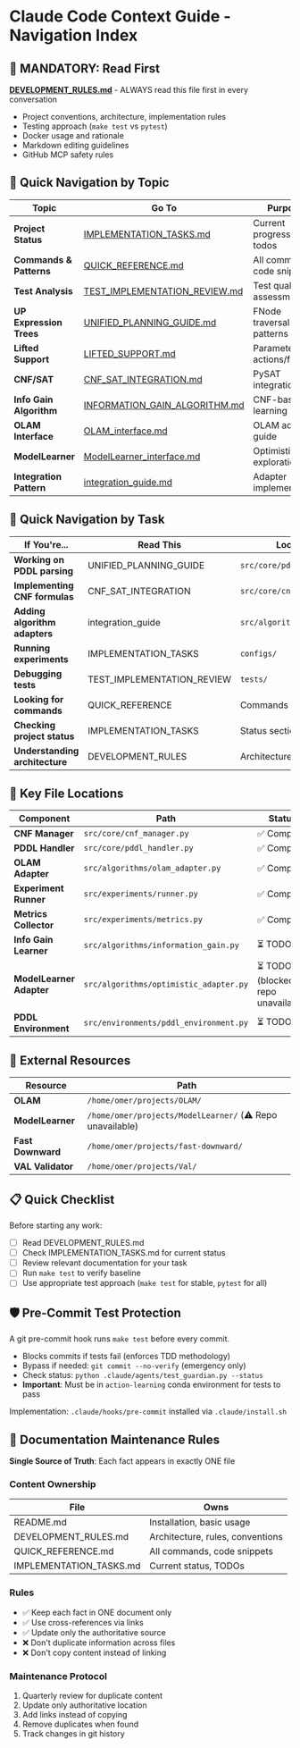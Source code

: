 # Claude Code Context Guide - Navigation Index

## 🚨 MANDATORY: Read First
**[DEVELOPMENT_RULES.md](docs/DEVELOPMENT_RULES.md)** - ALWAYS read this file first in every conversation
- Project conventions, architecture, implementation rules
- Testing approach (`make test` vs `pytest`)
- Docker usage and rationale
- Markdown editing guidelines
- GitHub MCP safety rules

## 📍 Quick Navigation by Topic

| Topic | Go To | Purpose |
|-------|-------|----------|
| **Project Status** | [IMPLEMENTATION_TASKS.md](docs/IMPLEMENTATION_TASKS.md) | Current progress, todos |
| **Commands & Patterns** | [QUICK_REFERENCE.md](docs/QUICK_REFERENCE.md) | All commands, code snippets |
| **Test Analysis** | [TEST_IMPLEMENTATION_REVIEW.md](docs/TEST_IMPLEMENTATION_REVIEW.md) | Test quality assessment |
| **UP Expression Trees** | [UNIFIED_PLANNING_GUIDE.md](docs/UNIFIED_PLANNING_GUIDE.md) | FNode traversal patterns |
| **Lifted Support** | [LIFTED_SUPPORT.md](docs/LIFTED_SUPPORT.md) | Parameterized actions/fluents |
| **CNF/SAT** | [CNF_SAT_INTEGRATION.md](docs/information_gain_algorithm/CNF_SAT_INTEGRATION.md) | PySAT integration |
| **Info Gain Algorithm** | [INFORMATION_GAIN_ALGORITHM.md](docs/information_gain_algorithm/INFORMATION_GAIN_ALGORITHM.md) | CNF-based learning |
| **OLAM Interface** | [OLAM_interface.md](docs/external_repos/OLAM_interface.md) | OLAM adapter guide |
| **ModelLearner** | [ModelLearner_interface.md](docs/external_repos/ModelLearner_interface.md) | Optimistic exploration |
| **Integration Pattern** | [integration_guide.md](docs/external_repos/integration_guide.md) | Adapter implementation |

## 🎯 Quick Navigation by Task

| If You're... | Read This | Location |
|--------------|-----------|----------|
| **Working on PDDL parsing** | UNIFIED_PLANNING_GUIDE | `src/core/pddl_handler.py` |
| **Implementing CNF formulas** | CNF_SAT_INTEGRATION | `src/core/cnf_manager.py` |
| **Adding algorithm adapters** | integration_guide | `src/algorithms/` |
| **Running experiments** | IMPLEMENTATION_TASKS | `configs/` |
| **Debugging tests** | TEST_IMPLEMENTATION_REVIEW | `tests/` |
| **Looking for commands** | QUICK_REFERENCE | Commands section |
| **Checking project status** | IMPLEMENTATION_TASKS | Status section |
| **Understanding architecture** | DEVELOPMENT_RULES | Architecture section |

## 📂 Key File Locations

| Component | Path | Status |
|-----------|------|--------|
| **CNF Manager** | `src/core/cnf_manager.py` | ✅ Complete |
| **PDDL Handler** | `src/core/pddl_handler.py` | ✅ Complete |
| **OLAM Adapter** | `src/algorithms/olam_adapter.py` | ✅ Complete |
| **Experiment Runner** | `src/experiments/runner.py` | ✅ Complete |
| **Metrics Collector** | `src/experiments/metrics.py` | ✅ Complete |
| **Info Gain Learner** | `src/algorithms/information_gain.py` | ⏳ TODO |
| **ModelLearner Adapter** | `src/algorithms/optimistic_adapter.py` | ⏳ TODO (blocked - repo unavailable) |
| **PDDL Environment** | `src/environments/pddl_environment.py` | ⏳ TODO |

## 🔗 External Resources

| Resource | Path |
|----------|------|
| **OLAM** | `/home/omer/projects/OLAM/` |
| **ModelLearner** | `/home/omer/projects/ModelLearner/` (⚠️ Repo unavailable) |
| **Fast Downward** | `/home/omer/projects/fast-downward/` |
| **VAL Validator** | `/home/omer/projects/Val/` |

## 📋 Quick Checklist

Before starting any work:
- [ ] Read DEVELOPMENT_RULES.md
- [ ] Check IMPLEMENTATION_TASKS.md for current status
- [ ] Review relevant documentation for your task
- [ ] Run `make test` to verify baseline
- [ ] Use appropriate test approach (`make test` for stable, `pytest` for all)

## 🛡️ Pre-Commit Test Protection

A git pre-commit hook runs `make test` before every commit.
- Blocks commits if tests fail (enforces TDD methodology)
- Bypass if needed: `git commit --no-verify` (emergency only)
- Check status: `python .claude/agents/test_guardian.py --status`
- **Important**: Must be in `action-learning` conda environment for tests to pass

Implementation: `.claude/hooks/pre-commit` installed via `.claude/install.sh`

## 📝 Documentation Maintenance Rules

**Single Source of Truth**: Each fact appears in exactly ONE file

### Content Ownership
| File | Owns |
|------|------|
| README.md | Installation, basic usage |
| DEVELOPMENT_RULES.md | Architecture, rules, conventions |
| QUICK_REFERENCE.md | All commands, code snippets |
| IMPLEMENTATION_TASKS.md | Current status, TODOs |

### Rules
- ✅ Keep each fact in ONE document only
- ✅ Use cross-references via links
- ✅ Update only the authoritative source
- ❌ Don't duplicate information across files
- ❌ Don't copy content instead of linking

### Maintenance Protocol
1. Quarterly review for duplicate content
2. Update only authoritative location
3. Add links instead of copying
4. Remove duplicates when found
5. Track changes in git history